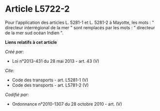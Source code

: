 # Article L5722-2

Pour l'application des articles L. 5281-1 et L. 5281-2 à Mayotte, les mots : " directeur interrégional de la mer " sont
remplacés par les mots : " directeur de la mer sud océan Indien ".

**Liens relatifs à cet article**

_Créé par_:

  - Loi n°2013-431 du 28 mai 2013 - art. 43 (V)

_Cite_:

  - Code des transports - art. L5281-1 (V)
  - Code des transports - art. L5781-2 (V)

_Codifié par_:

  - Ordonnance n°2010-1307 du 28 octobre 2010 - art. (V)
